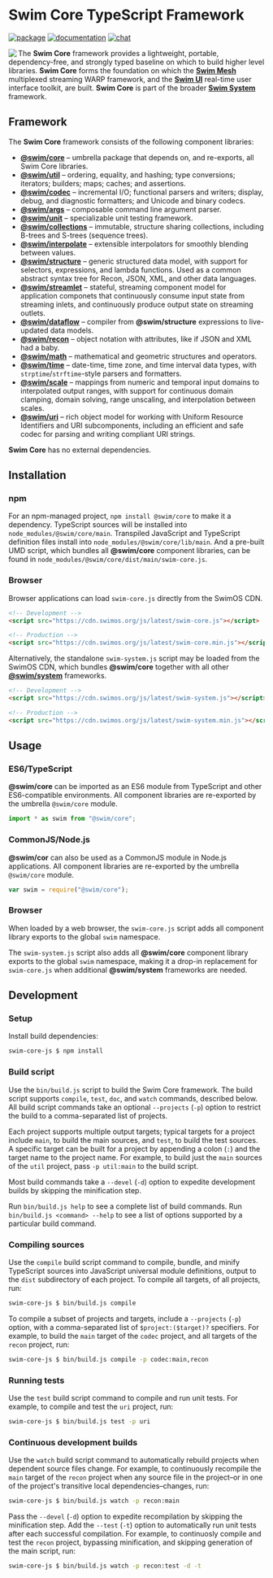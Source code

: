 # Swim Core TypeScript Framework

[![package](https://img.shields.io/npm/v/@swim/core.svg)](https://www.npmjs.com/package/@swim/core)
[![documentation](https://img.shields.io/badge/doc-TypeDoc-blue.svg)](https://docs.swimos.org/js/latest/modules/_swim_core.html)
[![chat](https://img.shields.io/badge/chat-Gitter-green.svg)](https://gitter.im/swimos/community)

<a href="https://www.swimos.org"><img src="https://docs.swimos.org/readme/marlin-blue.svg" align="left"></a>

The **Swim Core** framework provides a lightweight, portable, dependency-free,
and strongly typed baseline on which to build higher level libraries.
**Swim Core** forms the foundation on which the
[**Swim Mesh**](https://github.com/swimos/swim/tree/master/swim-system-js/swim-mesh-js)
multiplexed streaming WARP framework, and the
[**Swim UI**](https://github.com/swimos/swim/tree/master/swim-toolkit-js/swim-ui-js)
real-time user interface toolkit, are built.  **Swim Core** is part of the broader
[**Swim System**](https://github.com/swimos/swim/tree/master/swim-system-js) framework.

## Framework

The **Swim Core** framework consists of the following component libraries:

- [**@swim/core**](@swim/core) –
  umbrella package that depends on, and re-exports, all Swim Core libraries.
- [**@swim/util**](@swim/util) –
  ordering, equality, and hashing; type conversions; iterators; builders;
  maps; caches; and assertions.
- [**@swim/codec**](@swim/codec) –
  incremental I/O; functional parsers and writers; display, debug, and
  diagnostic formatters; and Unicode and binary codecs.
- [**@swim/args**](@swim/args) –
  composable command line argument parser.
- [**@swim/unit**](@swim/unit) –
  specializable unit testing framework.
- [**@swim/collections**](@swim/collections) –
  immutable, structure sharing collections, including B-trees and S-trees
  (sequence trees).
- [**@swim/interpolate**](@swim/interpolate) –
  extensible interpolators for smoothly blending between values.
- [**@swim/structure**](@swim/structure) –
  generic structured data model, with support for selectors, expressions,
  and lambda functions.  Used as a common abstract syntax tree for Recon,
  JSON, XML, and other data languages.
- [**@swim/streamlet**](@swim/streamlet) –
  stateful, streaming component model for application componets that
  continuously consume input state from streaming inlets, and continuously
  produce output state on streaming outlets.
- [**@swim/dataflow**](@swim/dataflow) –
  compiler from **@swim/structure** expressions to live-updated data models.
- [**@swim/recon**](@swim/recon) –
  object notation with attributes, like if JSON and XML had a baby.
- [**@swim/math**](@swim/math) –
  mathematical and geometric structures and operators.
- [**@swim/time**](@swim/time) –
  date-time, time zone, and time interval data types,
  with `strptime`/`strftime`-style parsers and formatters.
- [**@swim/scale**](@swim/scale) –
  mappings from numeric and temporal input domains to interpolated output
  ranges, with support for continuous domain clamping, domain solving,
  range unscaling, and interpolation between scales.
- [**@swim/uri**](@swim/uri) –
  rich object model for working with Uniform Resource Identifiers and URI
  subcomponents, including an efficient and safe codec for parsing and
  writing compliant URI strings.

**Swim Core** has no external dependencies.

## Installation

### npm

For an npm-managed project, `npm install @swim/core` to make it a dependency.
TypeScript sources will be installed into `node_modules/@swim/core/main`.
Transpiled JavaScript and TypeScript definition files install into
`node_modules/@swim/core/lib/main`.  And a pre-built UMD script, which
bundles all **@swim/core** component libraries, can be found in
`node_modules/@swim/core/dist/main/swim-core.js`.

### Browser

Browser applications can load `swim-core.js` directly from the SwimOS CDN.

```html
<!-- Development -->
<script src="https://cdn.swimos.org/js/latest/swim-core.js"></script>

<!-- Production -->
<script src="https://cdn.swimos.org/js/latest/swim-core.min.js"></script>
```

Alternatively, the standalone `swim-system.js` script may be loaded
from the SwimOS CDN, which bundles **@swim/core** together with all other
[**@swim/system**](https://github.com/swimos/swim/tree/master/swim-system-js/@swim/system)
frameworks.

```html
<!-- Development -->
<script src="https://cdn.swimos.org/js/latest/swim-system.js"></script>

<!-- Production -->
<script src="https://cdn.swimos.org/js/latest/swim-system.min.js"></script>
```

## Usage

### ES6/TypeScript

**@swim/core** can be imported as an ES6 module from TypeScript and other
ES6-compatible environments.  All component libraries are re-exported by
the umbrella `@swim/core` module.

```typescript
import * as swim from "@swim/core";
```

### CommonJS/Node.js

**@swim/cor** can also be used as a CommonJS module in Node.js applications.
All component libraries are re-exported by the umbrella `@swim/core` module.

```javascript
var swim = require("@swim/core");
```

### Browser

When loaded by a web browser, the `swim-core.js` script adds all component
library exports to the global `swim` namespace.

The `swim-system.js` script also adds all **@swim/core** component library
exports to the global `swim` namespace, making it a drop-in replacement
for `swim-core.js` when additional **@swim/system** frameworks are needed.

## Development

### Setup

Install build dependencies:

```sh
swim-core-js $ npm install
```

### Build script

Use the `bin/build.js` script to build the Swim Core framework.  The build
script supports `compile`, `test`, `doc`, and `watch` commands, described
below.  All build script commands take an optional `--projects` (`-p`) option
to restrict the build to a comma-separated list of projects.

Each project supports multiple output targets; typical targets for a project
include `main`, to build the main sources, and `test`, to build the test
sources.  A specific target can be built for a project by appending a colon
(`:`) and the target name to the project name.  For example, to build just the
`main` sources of the `util` project, pass `-p util:main` to the build script.

Most build commands take a `--devel` (`-d`) option to expedite development
builds by skipping the minification step.

Run `bin/build.js help` to see a complete list of build commands.  Run
`bin/build.js <command> --help` to see a list of options supported by a
particular build command.

### Compiling sources

Use the `compile` build script command to compile, bundle, and minify
TypeScript sources into JavaScript universal module definitions, output
to the `dist` subdirectory of each project.  To compile all targets,
of all projects, run:

```sh
swim-core-js $ bin/build.js compile
```

To compile a subset of projects and targets, include a `--projects` (`-p`)
option, with a comma-separated list of `$project:($target)?` specifiers.
For example, to build the `main` target of the `codec` project, and all
targets of the `recon` project, run:

```sh
swim-core-js $ bin/build.js compile -p codec:main,recon
```

### Running tests

Use the `test` build script command to compile and run unit tests.
For example, to compile and test the `uri` project, run:

```sh
swim-core-js $ bin/build.js test -p uri
```

### Continuous development builds

Use the `watch` build script command to automatically rebuild projects when
dependent source files change.  For example, to continuously recompile the
`main` target of the `recon` project when any source file in the project–or
in one of the project's transitive local dependencies–changes, run:

```sh
swim-core-js $ bin/build.js watch -p recon:main
```

Pass the `--devel` (`-d`) option to expedite recompilation by skipping the
minification step.  Add the `--test` (`-t`) option to automatically run unit
tests after each successful compilation.  For example, to continuosly compile
and test the `recon` project, bypassing minification, and skipping generation
of the main script, run:

```sh
swim-core-js $ bin/build.js watch -p recon:test -d -t
```
